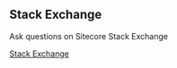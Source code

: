 ## Stack Exchange
Ask questions on Sitecore Stack Exchange

[Stack Exchange](https://sitecore.stackexchange.com)
